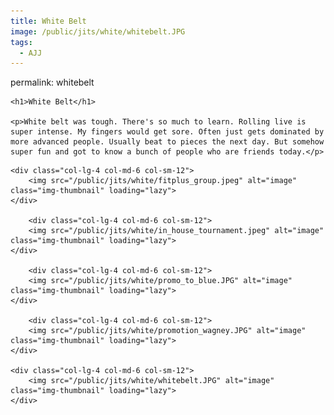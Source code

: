 ```yaml
---
title: White Belt
image: /public/jits/white/whitebelt.JPG
tags:
  - AJJ
---
```


permalink: whitebelt

<div class="row align-items-center pb-3">

    <h1>White Belt</h1>

    <p>White belt was tough. There's so much to learn. Rolling live is super intense. My fingers would get sore. Often just gets dominated by more advanced people. Usually beat to pieces the next day. But somehow super fun and got to know a bunch of people who are friends today.</p>

</div>

<div class="row">

    <div class="col-lg-4 col-md-6 col-sm-12">
        <img src="/public/jits/white/fitplus_group.jpeg" alt="image" class="img-thumbnail" loading="lazy">
    </div>

        <div class="col-lg-4 col-md-6 col-sm-12">
        <img src="/public/jits/white/in_house_tournament.jpeg" alt="image" class="img-thumbnail" loading="lazy">
    </div>

        <div class="col-lg-4 col-md-6 col-sm-12">
        <img src="/public/jits/white/promo_to_blue.JPG" alt="image" class="img-thumbnail" loading="lazy">
    </div>

        <div class="col-lg-4 col-md-6 col-sm-12">
        <img src="/public/jits/white/promotion_wagney.JPG" alt="image" class="img-thumbnail" loading="lazy">
    </div>

    <div class="col-lg-4 col-md-6 col-sm-12">
        <img src="/public/jits/white/whitebelt.JPG" alt="image" class="img-thumbnail" loading="lazy">
    </div>






</div>